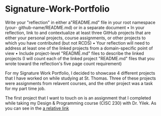 # Signature-Work-Portfolio
Write your "reflection" in either a"README.md" file in your root namespace (your-
github-name/README.md) or in a separate document
• In your reflection, link to and contextualize at least three GitHub projects that are
either your personal projects, course assignments, or other projects to which you
have contributed (but not RCDS)
• Your reflection will need to address at least one of the linked projects from a
domain-specific point of view
• Include project-level "README.md" files to describe the linked projects (I will count
each of the linked project "README.md" files that you wrote toward the reflection's
five page count requirement)


For my Signature Work Portfolio, I decided to showcase 4 different projects that I have worked on while studying at St. Thomas. Three of these projects were assignments from relavent courses,
and the other project was a task for my part time job. 

The first project that I want to touch on is an assignment that I completed while taking my Design & Programming course (CISC 230) with Dr. Yilek. As you can see in the [a relative link](EpochConverter.java)

